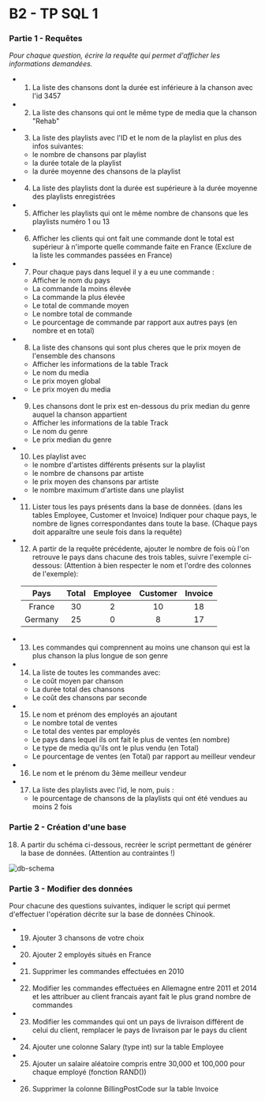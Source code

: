 # B2 - TP SQL 1



### Partie 1 - Requêtes

*Pour chaque question, écrire la requête qui permet d'afficher les informations demandées.*



- 1) La liste des chansons dont la durée est inférieure à la chanson avec l'id 3457

- 2) La liste des chansons qui ont le même type de media que la chanson "Rehab"

- 3) La liste des playlists avec l'ID et le nom de la playlist en plus des infos suivantes:

  - le nombre de chansons par playlist
  - la durée totale de la playlist
  - la durée moyenne des chansons de la playlist

- 4) La liste des playlists dont la durée est supérieure à la durée moyenne des playlists enregistrées

- 5) Afficher les playlists qui ont le même nombre de chansons que les playlists numéro 1 ou 13

- 6) Afficher les clients qui ont fait une commande dont le total est supérieur à n'importe quelle commande faite en France (Exclure de la liste les commandes passées en France)

- 7) Pour chaque pays dans lequel il y a eu une commande :

  - Afficher le nom du pays
  - La commande la moins élevée
  - La commande la plus élevée
  - Le total de commande moyen
  - Le nombre total de commande
  - Le pourcentage de commande par rapport aux autres pays (en nombre et en total)

- 8) La liste des chansons qui sont plus cheres que le prix moyen de l'ensemble des chansons

  - Afficher les informations de la table Track
  - Le nom du media
  - Le prix moyen global
  - Le prix moyen du media

- 9) Les chansons dont le prix est en-dessous du prix median du genre auquel la chanson appartient

  - Afficher les informations de la table Track
  - Le nom du genre
  - Le prix median du genre

- 10) Les playlist avec

  - le nombre d'artistes différents présents sur la playlist
  - le nombre de chansons par artiste
  - le prix moyen des chansons par artiste
  - le nombre maximum d'artiste dans une playlist

- 11) Lister tous les pays présents dans la base de données. (dans les tables Employee, Customer et Invoice) Indiquer pour chaque pays, le nombre de lignes correspondantes dans toute la base. (Chaque pays doit apparaître une seule fois dans la requête)

- 12) A partir de la requête précédente, ajouter le nombre de fois où l'on retrouve le pays dans chacune des trois tables, suivre l'exemple ci-dessous: (Attention à bien respecter le nom et l'ordre des colonnes de l'exemple):

  |  Pays   | Total | Employee | Customer | Invoice |
  | :-----: | :---: | :------: | :------: | :-----: |
  | France  |  30   |    2     |    10    |   18    |
  | Germany |  25   |    0     |    8     |   17    |

- 13) Les commandes qui comprennent au moins une chanson qui est la plus chanson la plus longue de son genre

- 14) La liste de toutes les commandes avec:

  - Le coût moyen par chanson
  - La durée total des chansons
  - Le coût des chansons par seconde

- 15) Le nom et prénom des employés an ajoutant

  - Le nombre total de ventes
  - Le total des ventes par employés
  - Le pays dans lequel ils ont fait le plus de ventes (en nombre)
  - Le type de media qu'ils ont le plus vendu (en Total)
  - Le pourcentage de ventes (en Total) par rapport au meilleur vendeur

- 16) Le nom et le prénom du 3ème meilleur vendeur
- 17) La liste des playlists avec l'id, le nom, puis :
  
  - le pourcentage de chansons de la playlists qui ont été vendues au moins 2 fois



### Partie 2 - Création d'une base

18) A partir du schéma ci-dessous, recréer le script permettant de générer la base de données. (Attention au contraintes !)

![db-schema](https://lh3.googleusercontent.com/NfFLax1Pqb3xkhjzaxor7tv8CEZQ2P1migDYg5dOdmnrdZ5quNo1kcXZsb5I0-gh98Dp8GIMC9TRyoQd_wUzBaDzMBC6jxzu52asfkM3EpWaMrUApAycclBC7l5FbFO76fZw3RwN)



### Partie 3 - Modifier des données

Pour chacune des questions suivantes, indiquer le script qui permet d'effectuer l'opération décrite sur la base de données Chinook.

- 19) Ajouter 3 chansons de votre choix
- 20) Ajouter 2 employés situés en France
- 21) Supprimer les commandes effectuées en 2010
- 22) Modifier les commandes effectuées en Allemagne entre 2011 et 2014 et les attribuer au client francais ayant fait le plus grand nombre de commandes
- 23) Modifier les commandes qui ont un pays de livraison différent de celui du client, remplacer le pays de livraison par le pays du client
- 24) Ajouter une colonne Salary (type int) sur la table Employee
- 25) Ajouter un salaire aléatoire compris entre 30,000 et 100,000 pour chaque employé (fonction RAND())
- 26) Supprimer la colonne BillingPostCode sur la table Invoice
